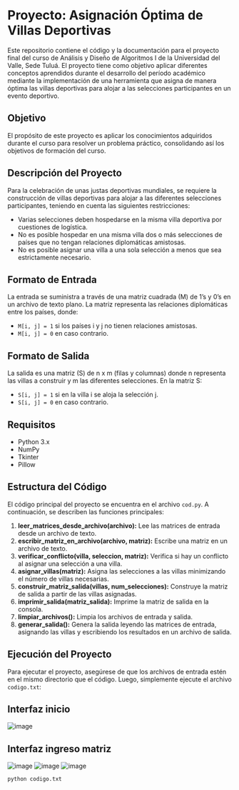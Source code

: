 # Proyecto: Asignación Óptima de Villas Deportivas

Este repositorio contiene el código y la documentación para el proyecto final del curso de Análisis y Diseño de Algoritmos I de la Universidad del Valle, Sede Tuluá. El proyecto tiene como objetivo aplicar diferentes conceptos aprendidos durante el desarrollo del período académico mediante la implementación de una herramienta que asigna de manera óptima las villas deportivas para alojar a las selecciones participantes en un evento deportivo.

## Objetivo

El propósito de este proyecto es aplicar los conocimientos adquiridos durante el curso para resolver un problema práctico, consolidando así los objetivos de formación del curso.

## Descripción del Proyecto

Para la celebración de unas justas deportivas mundiales, se requiere la construcción de villas deportivas para alojar a las diferentes selecciones participantes, teniendo en cuenta las siguientes restricciones:

- Varias selecciones deben hospedarse en la misma villa deportiva por cuestiones de logística.
- No es posible hospedar en una misma villa dos o más selecciones de países que no tengan relaciones diplomáticas amistosas.
- No es posible asignar una villa a una sola selección a menos que sea estrictamente necesario.

## Formato de Entrada

La entrada se suministra a través de una matriz cuadrada (M) de 1’s y 0’s en un archivo de texto plano. La matriz representa las relaciones diplomáticas entre los países, donde:

- `M[i, j] = 1` si los países i y j no tienen relaciones amistosas.
- `M[i, j] = 0` en caso contrario.

## Formato de Salida

La salida es una matriz (S) de n x m (filas y columnas) donde n representa las villas a construir y m las diferentes selecciones. En la matriz S:

- `S[i, j] = 1` si en la villa i se aloja la selección j.
- `S[i, j] = 0` en caso contrario.

## Requisitos

- Python 3.x
- NumPy
- Tkinter
- Pillow

## Estructura del Código

El código principal del proyecto se encuentra en el archivo `cod.py`. A continuación, se describen las funciones principales:

1. **leer_matrices_desde_archivo(archivo):** Lee las matrices de entrada desde un archivo de texto.
2. **escribir_matriz_en_archivo(archivo, matriz):** Escribe una matriz en un archivo de texto.
3. **verificar_conflicto(villa, seleccion, matriz):** Verifica si hay un conflicto al asignar una selección a una villa.
4. **asignar_villas(matriz):** Asigna las selecciones a las villas minimizando el número de villas necesarias.
5. **construir_matriz_salida(villas, num_selecciones):** Construye la matriz de salida a partir de las villas asignadas.
6. **imprimir_salida(matriz_salida):** Imprime la matriz de salida en la consola.
7. **limpiar_archivos():** Limpia los archivos de entrada y salida.
8. **generar_salida():** Genera la salida leyendo las matrices de entrada, asignando las villas y escribiendo los resultados en un archivo de salida.

## Ejecución del Proyecto

Para ejecutar el proyecto, asegúrese de que los archivos de entrada estén en el mismo directorio que el código. Luego, simplemente ejecute el archivo `codigo.txt`:



## Interfaz inicio
![image](https://github.com/jessvilla1975/Villas-Deportivas/assets/114515509/b5f8a037-58ce-493a-a7d6-d2d7d67edcd1)
## Interfaz ingreso matriz
![image](https://github.com/jessvilla1975/Villas-Deportivas/assets/114515509/1dc9985b-4a77-4da6-b93c-6ec6d2a66d96)
![image](https://github.com/jessvilla1975/Villas-Deportivas/assets/114515509/01c7e887-cbfb-4ba5-98f0-b47c04351aa9)
![image](https://github.com/jessvilla1975/Villas-Deportivas/assets/114515509/21d40239-f707-4a99-a11e-18697d8c89c1)



```bash
python codigo.txt

